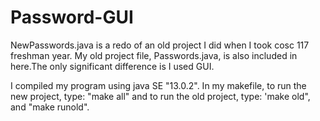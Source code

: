 # Password-GUI

NewPasswords.java is a redo of an old project I did when I took cosc 117 freshman year. My old project file, Passwords.java, is also included in here.The only significant difference is I used GUI.

I compiled my program using java SE "13.0.2". In my makefile, to run the new project, type: "make all" and to run the old project, type: 'make old", and "make runold". 

